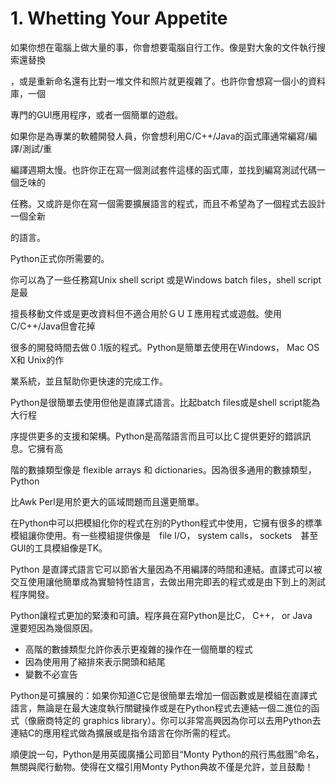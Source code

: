 # 1. Whetting Your Appetite

如果你想在電腦上做大量的事，你會想要電腦自行工作。像是對大象的文件執行搜索還替換

，或是重新命名還有比對一堆文件和照片就更複雜了。也許你會想寫一個小的資料庫，一個

專門的GUI應用程序，或者一個簡單的遊戲。

如果你是為專業的軟體開發人員，你會想利用C/C++/Java的函式庫通常編寫/編譯/測試/重

編譯週期太慢。也許你正在寫一個測試套件這樣的函式庫，並找到編寫測試代碼一個乏味的

任務。又或許是你在寫一個需要擴展語言的程式，而且不希望為了一個程式去設計一個全新

的語言。

Python正式你所需要的。

你可以為了一些任務寫Unix shell script 或是Windows batch files，shell script是最

擅長移動文件或是更改資料但不適合用於ＧＵＩ應用程式或遊戲。使用C/C++/Java但會花掉

很多的開發時間去做０.1版的程式。Python是簡單去使用在Windows， Mac OS X和 Unix的作

業系統，並且幫助你更快速的完成工作。

Python是很簡單去使用但他是直譯式語言。比起batch files或是shell script能為大行程

序提供更多的支援和架構。Python是高階語言而且可以比Ｃ提供更好的錯誤訊息。它擁有高

階的數據類型像是 flexible arrays 和 dictionaries。因為很多通用的數據類型，Python

比Awk Perl是用於更大的區域問題而且還更簡單。

在Python中可以把模組化你的程式在別的Python程式中使用，它擁有很多的標準模組讓你使用。有一些模組提供像是　file I/O， system calls， sockets　甚至 GUI的工具模組像是TK。

Python 是直譯式語言它可以節省大量因為不用編譯的時間和連結。直譯式可以被交互使用讓他簡單成為實驗特性語言，去做出用完即丟的程式或是由下到上的測試程序開發。

Python讓程式更加的緊湊和可讀。程序員在寫Python是比C， C++， or Java　還要短因為幾個原因。
- 高階的數據類型允許你表示更複雜的操作在一個簡單的程式
- 因為使用用了縮排來表示開頭和結尾
- 變數不必宣告

Python是可擴展的：如果你知道C它是很簡單去增加一個函數或是模組在直譯式語言，無論是在最大速度執行關鍵操作或是在Python程式去連結一個二進位的函式（像廠商特定的 graphics library）。你可以非常高興因為你可以去用Python去連結C的應用程式做為擴展或是指令語言在你所需的程式。


順便說一句，Python是用英國廣播公司節目“Monty Python的飛行馬戲團”命名，無關與爬行動物。使得在文檔引用Monty Python典故不僅是允許，並且鼓勵！

